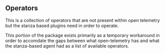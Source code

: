 ## Operators

This is a collection of operators that are not present within open telemetry but the stanza based plugins need in order to operate.

This portion of the package exists primarily as a temporary workaround in order to accomdate the gaps between what open-telemetry has and what the stanza-based agent had as a list of available operators.